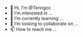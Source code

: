 - 👋 Hi, I’m @Tenngoc
- 👀 I’m interested in ...
- 🌱 I’m currently learning ...
- 💞️ I’m looking to collaborate on ...
- 📫 How to reach me ...

<!---
Tenngoc/Tenngoc is a ✨ special ✨ repository because its `README.md` (this file) appears on your GitHub profile.
You can click the Preview link to take a look at your changes.
--->
